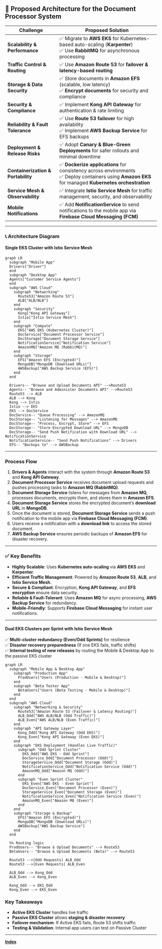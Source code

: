## **🦜 Proposed Architecture for the Document Processor System**

| **Challenge**                  | **Proposed Solution**                                                                                                                                                                                                                                            |
|--------------------------------|------------------------------------------------------------------------------------------------------------------------------------------------------------------------------------------------------------------------------------------------------------------|
| **Scalability & Performance**  | ✅ Migrate to **AWS EKS** for Kubernetes-based auto-scaling (**Karpenter**) <br> ✅ Use **RabbitMQ** for asynchronous processing |
| **Traffic Control & Routing**  | ✅ Use **Amazon Route 53** for **failover & latency-based routing** |
| **Storage & Data Security**    | ✅ Store documents in **Amazon EFS** (scalable, low latency) <br> ✅ **Encrypt documents** for security and compliance |
| **Security & Compliance**      | ✅ Implement **Kong API Gateway** for authentication & rate limiting |
| **Reliability & Fault Tolerance** | ✅ Use **Route 53 failover** for high availability <br> ✅ Implement **AWS Backup Service** for EFS backups |
| **Deployment & Release Risks** | ✅ Adopt **Canary & Blue-Green Deployments** for safer rollouts and minimal downtime |
| **Containerization & Portability** | ✅ **Dockerize applications** for consistency across environments <br> ✅ Deploy containers using **Amazon EKS** for managed **Kubernetes orchestration** |
| **Service Mesh & Observability** | ✅ Integrate **Istio Service Mesh** for traffic management, security, and observability |
| **Mobile Notifications**       | ✅ Add **NotificationService** to send notifications to the mobile app via **Firebase Cloud Messaging (FCM)** |

---

### **📞 Architecture Diagram**

#### **Single EKS Cluster with Istio Service Mesh**

```mermaid
graph LR
  subgraph "Mobile App"
  Drivers["Driver"]
  end
  subgraph "Desktop App"
  Agents["Customer Service Agents"]
  end
  subgraph "AWS Cloud"
    subgraph "Networking"
      Route53["Amazon Route 53"]
      ALB["ALB/NLB"]
    end
    subgraph "Security"
      Kong["Kong API Gateway"]
      Istio["Istio Service Mesh"]
    end
    subgraph "Compute"
      EKS["AWS EKS (Kubernetes Cluster)"]
      DocService["Document Processor Service"]
      DocStorage["Document Storage Service"]
      NotificationService["Notification Service"]
      AmazonMQ["Amazon MQ (RabbitMQ)"]
    end
    subgraph "Storage"
      EFS["Amazon EFS (Encrypted)"]
      MongoDB["MongoDB (Download URLs)"]
      AWSBackup["AWS Backup Service (EFS)"]
    end
  end

  Drivers-- "Browse and Upload Documents API" -->Route53
  Agents-- "Browse and Administer Documents API" -->Route53
  Route53 --> ALB
  ALB --> Kong
  Kong --> Istio
  Istio --> EKS
  EKS --> DocService
  DocService-- "Queue Processing" --> AmazonMQ
  DocStorage-- "Listening for Messages" --> AmazonMQ
  DocStorage-- "Process, Encrypt, Store" --> EFS
  DocStorage-- "Store Encrypted Download URL" --> MongoDB
  DocStorage-- "Send Push Notification with Download URL" --> NotificationService
  NotificationService-- "Send Push Notifications" --> Drivers
  EFS-- "Backups to" --> AWSBackup
```

---

### **Process Flow**

1. **Drivers & Agents** interact with the system through **Amazon Route 53** and **Kong API Gateway**.
2. **Document Processor Service** receives document upload requests and pushes processing tasks to **Amazon MQ (RabbitMQ)**.
3. **Document Storage Service** listens for messages from **Amazon MQ**, processes documents, encrypts them, and stores them in **Amazon EFS**.
4. **Document Storage Service** stores the encrypted document’s **download URL** in **MongoDB**.
5. Once the document is stored, **Document Storage Service** sends a push notification to the mobile app via **Firebase Cloud Messaging (FCM)**.
6. Users receive a notification with a **download link** to access the stored document.
7. **AWS Backup Service** ensures periodic backups of **Amazon EFS** for disaster recovery.

---

### **✅ Key Benefits**

- **Highly Scalable**: Uses **Kubernetes auto-scaling** via **AWS EKS** and **Karpenter**.
- **Efficient Traffic Management**: Powered by **Amazon Route 53**, **ALB**, and **Istio Service Mesh**.
- **Secure & Compliant**: Encryption, **Kong API Gateway**, and **EFS encryption** ensure data security.
- **Reliable & Fault-Tolerant**: Uses **Amazon MQ** for async processing, **AWS Backup Service** for redundancy.
- **Mobile-Friendly**: Supports **Firebase Cloud Messaging** for instant user notifications.

---

#### **Dual EKS Clusters per Sprint with Istio Service Mesh**

✅ **Multi-cluster redundancy (Even/Odd Sprints)** for resilience  
✅ **Disaster recovery preparedness** (If one EKS fails, traffic shifts)  
✅ **Internal testing of new releases** by routing the Mobile & Desktop App to the passive EKS cluster

```mermaid
graph LR
  subgraph "Mobile App & Desktop App"
    subgraph "Production App"
      ProdUsers["Users (Production - Mobile & Desktop)"]
    end
    subgraph "Beta Tester App"
      BetaUsers["Users (Beta Testing - Mobile & Desktop)"]
    end
  end
  subgraph "AWS Cloud"
    subgraph "Networking & Security"
      Route53["Amazon Route 53 (Failover & Latency Routing)"]
      ALB_Odd["AWS ALB/NLB (Odd Traffic)"]
      ALB_Even["AWS ALB/NLB (Even Traffic)"]
    end
    subgraph "API Gateway Layer"
      Kong_Odd["Kong API Gateway (Odd EKS)"]
      Kong_Even["Kong API Gateway (Even EKS)"]
    end
    subgraph "EKS Deployment (Handles Live Traffic)"
      subgraph "Odd Sprint Cluster"
        EKS_Odd["AWS EKS - Odd Sprint"]
        DocService_Odd["Document Processor (Odd)"]
        StorageService_Odd["Document Storage (Odd)"]
        NotificationService_Odd["Notification Service (Odd)"]
        AmazonMQ_Odd["Amazon MQ (Odd)"]
      end
      subgraph "Even Sprint Cluster"
        EKS_Even["AWS EKS - Even Sprint"]
        DocService_Even["Document Processor (Even)"]
        StorageService_Even["Document Storage (Even)"]
        NotificationService_Even["Notification Service (Even)"]
        AmazonMQ_Even["Amazon MQ (Even)"]
      end
    end
    subgraph "Storage & Backup"
      EFS["Amazon EFS (Encrypted)"]
      MongoDB["MongoDB (Download URLs)"]
      AWSBackup["AWS Backup Service"]
    end
  end

  %% Routing logic
  ProdUsers-- "Browse & Upload Documents" --> Route53
  BetaUsers-- "Browse & Upload Documents (Beta)" --> Route53

  Route53 -->|Odd Requests| ALB_Odd
  Route53 -->|Even Requests| ALB_Even

  ALB_Odd --> Kong_Odd
  ALB_Even --> Kong_Even

  Kong_Odd --> EKS_Odd
  Kong_Even --> EKS_Even

```

### **Key Takeaways**
- **Active EKS Cluster** handles live traffic
- **Passive EKS Cluster** allows **staging & disaster recovery**
- **Failover mechanism**: If Active EKS fails, Route 53 shifts traffic
- **Testing & Validation**: Internal app users can test on Passive Cluster

---

**[Index](./Solution.md)**